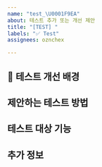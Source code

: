 ```yaml
---
name: "test_\U0001F9EA"
about: 테스트 추가 또는 개선 제안
title: "[TEST] "
labels: "✅ Test"
assignees: oznchex

---
```


## 🧪 테스트 개선 배경
<!-- 테스트 개선이 필요한 이유를 설명해주세요 -->

## 제안하는 테스트 방법
<!-- 추가하거나 개선하려는 테스트에 대해 설명해주세요 -->

## 테스트 대상 기능
<!-- 테스트하려는 기능이나 코드 영역에 대해 설명해주세요 -->

## 추가 정보
<!-- 테스트 개선에 관련된 추가 정보를 여기에 작성하세요 -->
